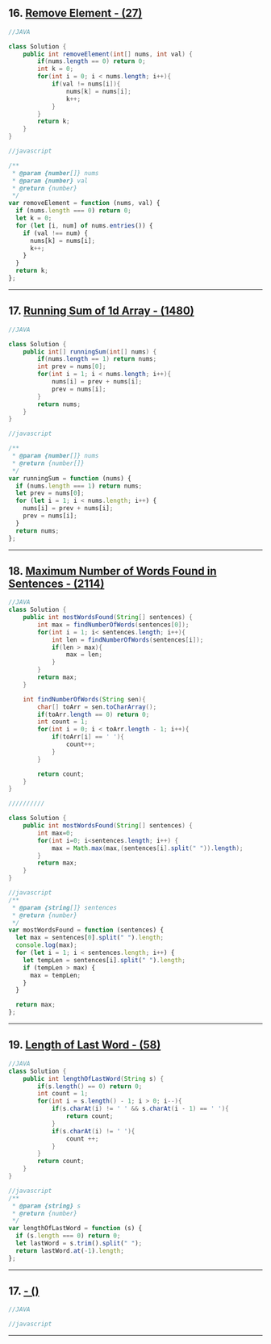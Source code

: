 ## 16. [Remove Element - (27)](https://leetcode.com/problems/remove-element/)

```java
//JAVA

class Solution {
    public int removeElement(int[] nums, int val) {
        if(nums.length == 0) return 0;
        int k = 0;
        for(int i = 0; i < nums.length; i++){
            if(val != nums[i]){
                nums[k] = nums[i];
                k++;
            }
        }
        return k;
    }
}
```

```javascript
//javascript

/**
 * @param {number[]} nums
 * @param {number} val
 * @return {number}
 */
var removeElement = function (nums, val) {
  if (nums.length === 0) return 0;
  let k = 0;
  for (let [i, num] of nums.entries()) {
    if (val !== num) {
      nums[k] = nums[i];
      k++;
    }
  }
  return k;
};
```

---

## 17. [Running Sum of 1d Array - (1480)](https://leetcode.com/problems/running-sum-of-1d-array/)

```java
//JAVA

class Solution {
    public int[] runningSum(int[] nums) {
        if(nums.length == 1) return nums;
        int prev = nums[0];
        for(int i = 1; i < nums.length; i++){
            nums[i] = prev + nums[i];
            prev = nums[i];
        }
        return nums;
    }
}
```

```javascript
//javascript

/**
 * @param {number[]} nums
 * @return {number[]}
 */
var runningSum = function (nums) {
  if (nums.length === 1) return nums;
  let prev = nums[0];
  for (let i = 1; i < nums.length; i++) {
    nums[i] = prev + nums[i];
    prev = nums[i];
  }
  return nums;
};
```

---

## 18. [Maximum Number of Words Found in Sentences - (2114)](https://leetcode.com/problems/maximum-number-of-words-found-in-sentences)

```java
//JAVA
class Solution {
    public int mostWordsFound(String[] sentences) {
        int max = findNumberOfWords(sentences[0]);
        for(int i = 1; i< sentences.length; i++){
            int len = findNumberOfWords(sentences[i]);
            if(len > max){
                max = len;
            }
        }
        return max;
    }

    int findNumberOfWords(String sen){
        char[] toArr = sen.toCharArray();
        if(toArr.length == 0) return 0;
        int count = 1;
        for(int i = 0; i < toArr.length - 1; i++){
            if(toArr[i] == ' '){
                count++;
            }
        }

        return count;
    }
}

//////////

class Solution {
    public int mostWordsFound(String[] sentences) {
        int max=0;
        for(int i=0; i<sentences.length; i++) {
            max = Math.max(max,(sentences[i].split(" ")).length);
        }
        return max;
    }
}
```

```javascript
//javascript
/**
 * @param {string[]} sentences
 * @return {number}
 */
var mostWordsFound = function (sentences) {
  let max = sentences[0].split(" ").length;
  console.log(max);
  for (let i = 1; i < sentences.length; i++) {
    let tempLen = sentences[i].split(" ").length;
    if (tempLen > max) {
      max = tempLen;
    }
  }

  return max;
};
```

---

## 19. [Length of Last Word - (58)](https://leetcode.com/problems/length-of-last-word/submissions)

```java
//JAVA
class Solution {
    public int lengthOfLastWord(String s) {
        if(s.length() == 0) return 0;
        int count = 1;
        for(int i = s.length() - 1; i > 0; i--){
            if(s.charAt(i) != ' ' && s.charAt(i - 1) == ' '){
                return count;
            }
            if(s.charAt(i) != ' '){
                count ++;
            }
        }
        return count;
    }
}
```

```javascript
//javascript
/**
 * @param {string} s
 * @return {number}
 */
var lengthOfLastWord = function (s) {
  if (s.length === 0) return 0;
  let lastWord = s.trim().split(" ");
  return lastWord.at(-1).length;
};
```

---

## 17. [ - ()](https://leetcode.com/problems/)

```java
//JAVA

```

```javascript
//javascript
```

---

